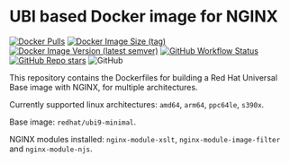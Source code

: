 # UBI based Docker image for NGINX
<p align="left">
<a href="https://hub.docker.com/r/nginxcontrib/nginx-ubi"><img alt="Docker Pulls" src="https://img.shields.io/docker/pulls/nginxcontrib/nginx-ubi?style=flat-square"></a>
<a href="https://hub.docker.com/r/nginxcontrib/nginx-ubi/tags?page=1&ordering=last_updated"><img alt="Docker Image Size (tag)" src="https://img.shields.io/docker/image-size/nginxcontrib/nginx-ubi/latest?style=flat-square">
<img alt="Docker Image Version (latest semver)" src="https://img.shields.io/docker/v/nginxcontrib/nginx-ubi?sort=semver&style=flat-square&label=docker%20tag"></a>
<a href="https://github.com/lucacome/nginx-ubi/actions/workflows/docker.yml"><img alt="GitHub Workflow Status" src="https://img.shields.io/github/actions/workflow/status/lucacome/nginx-ubi/docker.yml?logo=github&style=flat-square"></a>
<a href="https://github.com/lucacome/nginx-ubi"><img alt="GitHub Repo stars" src="https://img.shields.io/github/stars/lucacome/nginx-ubi?label=github%20stars&logo=github&style=flat-square"></a>
<img alt="GitHub" src="https://img.shields.io/github/license/lucacome/nginx-ubi?style=flat-square">
</p>

This repository contains the Dockerfiles for building a Red Hat Universal Base image with NGINX, for multiple architectures.

Currently supported linux architectures: `amd64`, `arm64`, `ppc64le`, `s390x`.

Base image: `redhat/ubi9-minimal`.

NGINX modules installed: `nginx-module-xslt`, `nginx-module-image-filter` and `nginx-module-njs`.
